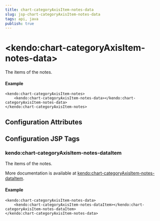 ```yaml
---
title: chart-categoryAxisItem-notes-data
slug: jsp-chart-categoryAxisItem-notes-data
tags: api, java
publish: true
---
```


# \<kendo:chart-categoryAxisItem-notes-data\>

The items of the notes.

#### Example
    <kendo:chart-categoryAxisItem-notes>
        <kendo:chart-categoryAxisItem-notes-data></kendo:chart-categoryAxisItem-notes-data>
    </kendo:chart-categoryAxisItem-notes>

## Configuration Attributes


##  Configuration JSP Tags

### kendo:chart-categoryAxisItem-notes-dataItem

The items of the notes.

More documentation is available at [kendo:chart-categoryAxisItem-notes-dataItem](/api/wrappers/jsp/chart/categoryaxisitem-notes-dataitem).

#### Example

    <kendo:chart-categoryAxisItem-notes-data>
        <kendo:chart-categoryAxisItem-notes-dataItem></kendo:chart-categoryAxisItem-notes-dataItem>
    </kendo:chart-categoryAxisItem-notes-data>

